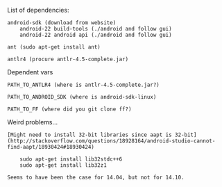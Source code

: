 List of dependencies:

	android-sdk (download from website)
		android-22 build-tools (./android and follow gui)
		android-22 android api (./android and follow gui)

	ant (sudo apt-get install ant)

	antlr4 (procure antlr-4.5-complete.jar)

Dependent vars

	PATH_TO_ANTLR4 (where is antlr-4.5-complete.jar?)

	PATH_TO_ANDROID_SDK (where is android-sdk-linux)

	PATH_TO_FF (where did you git clone ff?)

Weird problems...

	[Might need to install 32-bit libraries since aapt is 32-bit](http://stackoverflow.com/questions/18928164/android-studio-cannot-find-aapt/18930424#18930424)

		sudo apt-get install lib32stdc++6
		sudo apt-get install lib32z1

	Seems to have been the case for 14.04, but not for 14.10.

